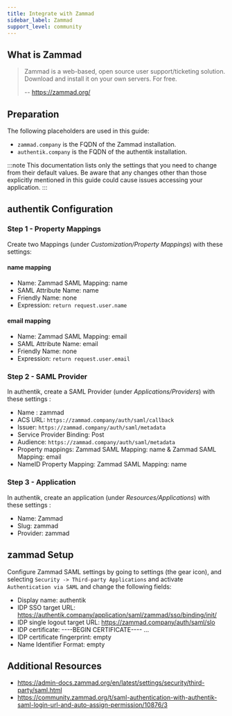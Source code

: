 ```yaml
---
title: Integrate with Zammad
sidebar_label: Zammad
support_level: community
---
```


## What is Zammad

> Zammad is a web-based, open source user support/ticketing solution.
> Download and install it on your own servers. For free.
>
> -- https://zammad.org/

## Preparation

The following placeholders are used in this guide:

- `zammad.company` is the FQDN of the Zammad installation.
- `authentik.company` is the FQDN of the authentik installation.

:::note
This documentation lists only the settings that you need to change from their default values. Be aware that any changes other than those explicitly mentioned in this guide could cause issues accessing your application.
:::

## authentik Configuration

### Step 1 - Property Mappings

Create two Mappings (under _Customization/Property Mappings_) with these settings:

#### name mapping

- Name: Zammad SAML Mapping: name
- SAML Attribute Name: name
- Friendly Name: none
- Expression: `return request.user.name`

#### email mapping

- Name: Zammad SAML Mapping: email
- SAML Attribute Name: email
- Friendly Name: none
- Expression: `return request.user.email`

### Step 2 - SAML Provider

In authentik, create a SAML Provider (under _Applications/Providers_) with these settings :

- Name : zammad
- ACS URL: `https://zammad.company/auth/saml/callback`
- Issuer: `https://zammad.company/auth/saml/metadata`
- Service Provider Binding: Post
- Audience: `https://zammad.company/auth/saml/metadata`
- Property mappings: Zammad SAML Mapping: name & Zammad SAML Mapping: email
- NameID Property Mapping: Zammad SAML Mapping: name

### Step 3 - Application

In authentik, create an application (under _Resources/Applications_) with these settings :

- Name: Zammad
- Slug: zammad
- Provider: zammad

## zammad Setup

Configure Zammad SAML settings by going to settings (the gear icon), and selecting `Security -> Third-party Applications` and activate `Authentication via SAML` and change the following fields:

- Display name: authentik
- IDP SSO target URL: https://authentik.company/application/saml/zammad/sso/binding/init/
- IDP single logout target URL: https://zammad.company/auth/saml/slo
- IDP certificate: ----BEGIN CERTIFICATE---- …
- IDP certificate fingerprint: empty
- Name Identifier Format: empty

## Additional Resources

- https://admin-docs.zammad.org/en/latest/settings/security/third-party/saml.html
- https://community.zammad.org/t/saml-authentication-with-authentik-saml-login-url-and-auto-assign-permission/10876/3
